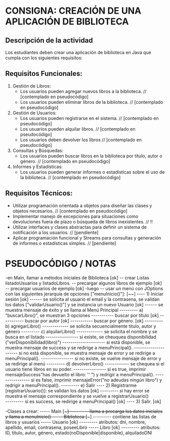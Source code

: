 # CONSIGNA: CREACIÓN DE UNA APLICACIÓN DE BIBLIOTECA

## Descripción de la actividad

Los estudiantes deben crear una aplicación de biblioteca en Java que cumpla con los siguientes requisitos:

## Requisitos Funcionales:
1. Gestión de Libros:
   - Los usuarios pueden agregar nuevos libros a la biblioteca. // [contemplado en pseudocódigo]
   - Los usuarios pueden eliminar libros de la biblioteca. // [contemplado en pseudocódigo]
2. Gestión de Usuarios:
   - Los usuarios pueden registrarse en el sistema. // [contemplado en pseudocódigo]
   - Los usuarios pueden alquilar libros. // [contemplado en pseudocódigo]
   - Los usuarios deben devolver los libros // [contemplado en pseudocódigo]
4. Consultas y Búsquedas:
   - Los usuarios pueden buscar libros en la biblioteca por título, autor o género. // [contemplado en pseudocódigo]
5. Informes y Estadísticas:
   - Los usuarios pueden generar informes o estadísticas sobre el uso de la biblioteca. // [contemplado en pseudocódigo]

## Requisitos Técnicos:
- Utilizar programación orientada a objetos para diseñar las clases y objetos necesarios. // [contemplado en pseudocódigo]
- Implementar manejo de excepciones para situaciones como devoluciones fuera de plazo o búsqueda de libros inexistentes. // !!
- Utilizar interfaces y clases abstractas para definir un sistema de notificación a los usuarios. // [pendiente]
- Aplicar programación funcional y Streams para consultas y generación de informes o estadísticas simples. // [pendiente]





# PSEUDOCÓDIGO / NOTAS
-en Main, llamar a métodos iniciales de Biblioteca [ok]
-- crear Listas listadoUsuarios y listadoLibros. 
-- precargar algunos libros de ejemplo [ok]
-- precargar usuarios de ejemplo [ok]
-luego
-- usar un menú con JOptions con las siguientes jerarquía de opciones ["menuInicio()"]: [~~]
---- 1) Iniciar sesión [ok]
------ se solicita al usuario el email y la contrasena, se validan los datos ["validarUsuario()"] y se instancia un nuevo Usuario [ok]
------ se muestra mensaje de éxito y se llama al Menú Principal
--------- a) "buscarLibro()", se muestran 3 opciones
----------- buscar por título [ok]
----------- buscar por autor [ok]
----------- buscar por género. [ok]
--------- b) agregarLibro()
------------- se solicita secuencialmente titulo, autor y género
--------- c) alquilarLibro()
------------- se solicita el nombre y se busca en el listado
---------------- si existe, se cheuquea disponibilidad ("verDisponibilidad(libro)")
--------------------- si está disponible, se muestra mensaje de success y se redirige a menuPrincipal().
--------------------- si no está disponible, se muestra mensaje de error y se redirige a menuPrincipal().
---------------- si no existe, se vuelve mensaje de error y se redirige al menú
--------- d) devolverLibro()
------------ se chequea si el usuario tiene libros en su poder.
---------------- si es true, imprimir mensajeSuccess"has devuelto el libro: '' ") y redrigir a menuPrincipal().
---------------- si es false, imprimir mensajeError("no adeudas ningún libro") y redrigir a menuPrincipal().
--------- e) Salir
---- 2) Registrarme [registrarUsuario()]: se validan los datos  [ok]
--------- si hay error se muestra el mensaje correspondiente y se vuelve a registrarUsuario()  
--------- si es success, se redirige a menuPrincipal() [ok]
---- 3) Salir. [ok]


-Clases a crear: 
----- Main  [~~~]
--------- llama a precarga los datos iniciales y llama a menuInicio()
----- Biblioteca [~~~]
--------- contiene las listas de libros y usuarios
----- Usuario [ok]
--------- atributos: dni, nombre, apellido, email, contrasena, poseeLibro 
----- Libro [ok]
--------- atributos: ID, título, autor, género, estado(noDisponible|disponible), alquiladoDNI